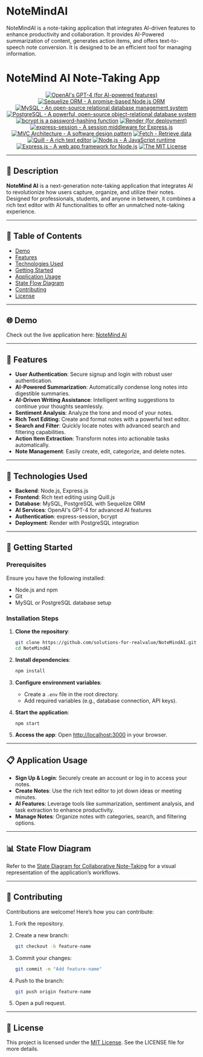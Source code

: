 # NoteMindAI
 NoteMindAI is a note-taking application that integrates AI-driven features to enhance productivity and collaboration. It provides AI-Powered summarization of content, generates action items, and offers text-to-speech note conversion. It is designed to be an efficient tool for managing information. 

# NoteMind AI Note-Taking App

<p align="center">
    <a href="https://www.openai.com/" >
        <img alt="OpenAI's GPT-4 (for AI-powered features)" src="https://img.shields.io/static/v1.svg?label=OpenAI&message=GPT-4&color=brightgreen" /></a>
    <a href="https://sequelize.org/">
        <img alt="Sequelize ORM - A promise-based Node.js ORM" src="https://img.shields.io/static/v1.svg?label=Sequelize ORM&message=Node.js ORM&color=blueviolet" /></a>
    <a href="https://www.mysql.com/">
        <img alt="MySQL - An open-source relational database management system" src="https://img.shields.io/static/v1.svg?label=MySQL&message=database&color=yellowgreen" /></a>
    <a href="https://www.postgresql.org/">
        <img alt="PostgreSQL - A powerful, open-source object-relational database system" src="https://img.shields.io/static/v1.svg?label=PostgreSQL&message=database&color=yellowgreen" /></a>
    <a href="https://www.npmjs.com/package/bcrypt">
        <img alt="bcrypt is a password-hashing function" src="https://img.shields.io/static/v1.svg?label=bcrypt&message=password-hashing&color=orange" /></a>
    <a href="https://www.render.com/">
        <img alt="Render (for deployment)" src="https://img.shields.io/static/v1.svg?label=Render&message=deployment&color=red" /></a>
    <a href="https://www.npmjs.com/package/express-session">
        <img alt="express-session - A session middleware for Express.js" src="https://img.shields.io/static/v1.svg?label=express-session&message=middleware&color=green" /></a>
    <a href="https://developer.mozilla.org/en-US/docs/Glossary/MVC">
        <img alt="MVC Architecture - A software design pattern" src="https://img.shields.io/static/v1.svg?label=MVC Architecture&message=design pattern&color=lightcyan" /></a>
    <a href="https://developer.mozilla.org/en-US/docs/Learn/JavaScript/Client-side_web_APIs/Fetching_data" >
        <img alt="Fetch - Retrieve data" src="https://img.shields.io/static/v1.svg?label=Fetch&message=retrieve data&color=yellow" /></a>
    <a href="https://quilljs.com/">
        <img alt="Quill - A rich text editor" src="https://img.shields.io/static/v1.svg?label=Quill&message=text editor&color=darkgreen" /></a>
    <a href="https://nodejs.org/" >
        <img alt="Node.js - A JavaScript runtime" src="https://img.shields.io/static/v1.svg?label=Node.js&message=JavaScript runtime&color=lightyellow" /></a>
    <a href="https://expressjs.com/" >
        <img alt="Express.js - A web app framework for Node.js" src="https://img.shields.io/static/v1.svg?label=Express.js&message=web app framework&color=blue" /></a>
    <a href="https://opensource.org/license/mit/">
        <img alt="The MIT License" src="https://img.shields.io/static/v1.svg?label=License&message=MIT&color=lightgreen" /></a>
</p>

---

## 📖 Description

**NoteMind AI** is a next-generation note-taking application that integrates AI to revolutionize how users capture, organize, and utilize their notes. Designed for professionals, students, and anyone in between, it combines a rich text editor with AI functionalities to offer an unmatched note-taking experience.

---

## 📖 Table of Contents

- [Demo](#-demo)
- [Features](#-features)
- [Technologies Used](#-technologies-used)
- [Getting Started](#-getting-started)
- [Application Usage](#-application-usage)
- [State Flow Diagram](#-state-flow-diagram)
- [Contributing](#-contributing)
- [License](#-license)

---

## 🌐 Demo

Check out the live application here: [NoteMind AI](https://notemindai.onrender.com/)

---

## 🚀 Features

- **User Authentication**: Secure signup and login with robust user authentication.
- **AI-Powered Summarization**: Automatically condense long notes into digestible summaries.
- **AI-Driven Writing Assistance**: Intelligent writing suggestions to continue your thoughts seamlessly.
- **Sentiment Analysis**: Analyze the tone and mood of your notes.
- **Rich Text Editing**: Create and format notes with a powerful text editor.
- **Search and Filter**: Quickly locate notes with advanced search and filtering capabilities.
- **Action Item Extraction**: Transform notes into actionable tasks automatically.
- **Note Management**: Easily create, edit, categorize, and delete notes.

---

## 🔨 Technologies Used

- **Backend**: Node.js, Express.js
- **Frontend**: Rich text editing using Quill.js
- **Database**: MySQL, PostgreSQL with Sequelize ORM
- **AI Services**: OpenAI's GPT-4 for advanced AI features
- **Authentication**: express-session, bcrypt
- **Deployment**: Render with PostgreSQL integration

---

## 🏁 Getting Started

### Prerequisites

Ensure you have the following installed:
- Node.js and npm
- Git
- MySQL or PostgreSQL database setup

### Installation Steps

1. **Clone the repository**:

    ```bash
    git clone https://github.com/solutions-for-realvalue/NoteMindAI.git
    cd NoteMindAI
    ```

2. **Install dependencies**:

    ```bash
    npm install
    ```

3. **Configure environment variables**:
   - Create a `.env` file in the root directory.
   - Add required variables (e.g., database connection, API keys).

4. **Start the application**:

    ```bash
    npm start
    ```

5. **Access the app**:
   Open [http://localhost:3000](http://localhost:3000) in your browser.

---

## 📋 Application Usage

- **Sign Up & Login**: Securely create an account or log in to access your notes.
- **Create Notes**: Use the rich text editor to jot down ideas or meeting minutes.
- **AI Features**: Leverage tools like summarization, sentiment analysis, and task extraction to enhance productivity.
- **Manage Notes**: Organize notes with categories, search, and filtering options.

---

## 📊 State Flow Diagram

Refer to the [State Diagram for Collaborative Note-Taking](https://github.com/naturuplift/NoteMindAI/blob/main/public/assets/img/State%20Diagram%20Collaborative%20Note-Taking%20App%20v1.png) for a visual representation of the application’s workflows.

---

## 🤝 Contributing

Contributions are welcome! Here’s how you can contribute:

1. Fork the repository.
2. Create a new branch:

    ```bash
    git checkout -b feature-name
    ```

3. Commit your changes:

    ```bash
    git commit -m "Add feature-name"
    ```

4. Push to the branch:

    ```bash
    git push origin feature-name
    ```

5. Open a pull request.

---

## 📜 License

This project is licensed under the [MIT License](https://opensource.org/license/mit/). See the LICENSE file for more details.
